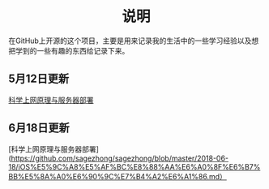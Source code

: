 # <center>说明</center>

在GitHub上开源的这个项目，主要是用来记录我的生活中的一些学习经验以及想把学到的一些有趣的东西给记录下来。<br>
## 5月12日更新
[科学上网原理与服务器部署](https://github.com/sagezhong/sagezhong/blob/master/2018-05-12/%E7%A7%91%E5%AD%A6%E4%B8%8A%E7%BD%91%E4%B8%8E%E6%9C%8D%E5%8A%A1%E5%99%A8%E9%83%A8%E7%BD%B2.md)
## 6月18日更新
[科学上网原理与服务器部署](https://github.com/sagezhong/sagezhong/blob/master/2018-06-18/iOS%E5%9C%A8%E5%AF%BC%E8%88%AA%E6%A0%8F%E6%B7%BB%E5%8A%A0%E6%90%9C%E7%B4%A2%E6%A1%86.md）


